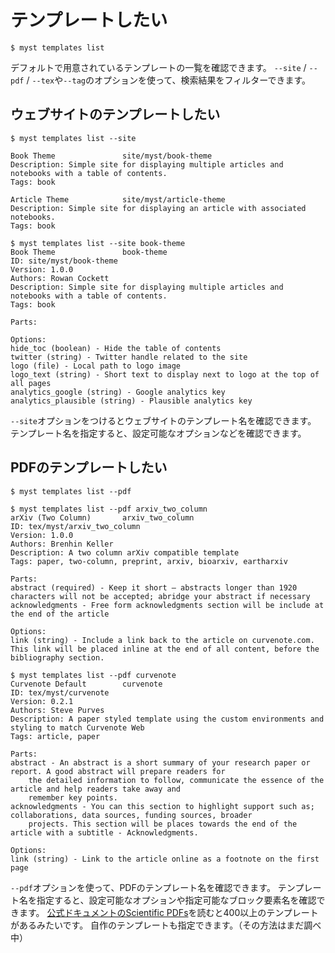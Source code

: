 # テンプレートしたい

```console
$ myst templates list
```

デフォルトで用意されているテンプレートの一覧を確認できます。
``--site`` / ``--pdf`` / ``--tex``や``--tag``のオプションを使って、検索結果をフィルターできます。

## ウェブサイトのテンプレートしたい

```console
$ myst templates list --site

Book Theme               site/myst/book-theme
Description: Simple site for displaying multiple articles and notebooks with a table of contents.
Tags: book

Article Theme            site/myst/article-theme
Description: Simple site for displaying an article with associated notebooks.
Tags: book

$ myst templates list --site book-theme
Book Theme               book-theme
ID: site/myst/book-theme
Version: 1.0.0
Authors: Rowan Cockett
Description: Simple site for displaying multiple articles and notebooks with a table of contents.
Tags: book

Parts:

Options:
hide_toc (boolean) - Hide the table of contents
twitter (string) - Twitter handle related to the site
logo (file) - Local path to logo image
logo_text (string) - Short text to display next to logo at the top of all pages
analytics_google (string) - Google analytics key
analytics_plausible (string) - Plausible analytics key
```

``--site``オプションをつけるとウェブサイトのテンプレート名を確認できます。
テンプレート名を指定すると、設定可能なオプションなどを確認できます。

## PDFのテンプレートしたい

```console
$ myst templates list --pdf

$ myst templates list --pdf arxiv_two_column
arXiv (Two Column)       arxiv_two_column
ID: tex/myst/arxiv_two_column
Version: 1.0.0
Authors: Brenhin Keller
Description: A two column arXiv compatible template
Tags: paper, two-column, preprint, arxiv, bioarxiv, eartharxiv

Parts:
abstract (required) - Keep it short — abstracts longer than 1920 characters will not be accepted; abridge your abstract if necessary
acknowledgments - Free form acknowledgments section will be include at the end of the article

Options:
link (string) - Include a link back to the article on curvenote.com. This link will be placed inline at the end of all content, before the bibliography section.

$ myst templates list --pdf curvenote
Curvenote Default        curvenote
ID: tex/myst/curvenote
Version: 0.2.1
Authors: Steve Purves
Description: A paper styled template using the custom environments and styling to match Curvenote Web
Tags: article, paper

Parts:
abstract - An abstract is a short summary of your research paper or report. A good abstract will prepare readers for
	the detailed information to follow, communicate the essence of the article and help readers take away and
	remember key points.
acknowledgments - You can this section to highlight support such as; collaborations, data sources, funding sources, broader
	projects. This section will be places towards the end of the article with a subtitle - Acknowledgments.

Options:
link (string) - Link to the article online as a footnote on the first page
```

``--pdf``オプションを使って、PDFのテンプレート名を確認できます。
テンプレート名を指定すると、設定可能なオプションや指定可能なブロック要素名を確認できます。
[公式ドキュメントのScientific PDFs](https://myst-tools.org/docs/mystjs/creating-pdf-documents)を読むと400以上のテンプレートがあるみたいです。
自作のテンプレートも指定できます。（その方法はまだ調べ中）
